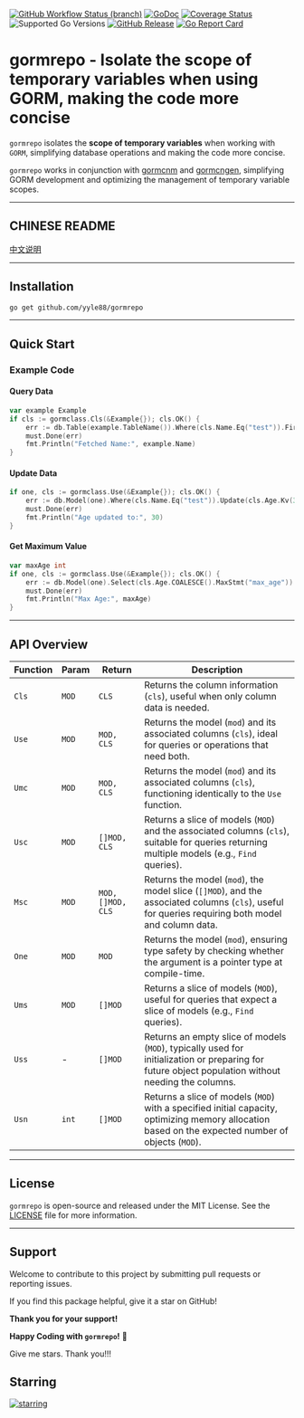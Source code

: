 [![GitHub Workflow Status (branch)](https://img.shields.io/github/actions/workflow/status/yyle88/gormrepo/release.yml?branch=main&label=BUILD)](https://github.com/yyle88/gormrepo/actions/workflows/release.yml?query=branch%3Amain)
[![GoDoc](https://pkg.go.dev/badge/github.com/yyle88/gormrepo)](https://pkg.go.dev/github.com/yyle88/gormrepo)
[![Coverage Status](https://img.shields.io/coveralls/github/yyle88/gormrepo/master.svg)](https://coveralls.io/github/yyle88/gormrepo?branch=main)
![Supported Go Versions](https://img.shields.io/badge/Go-1.22%2C%201.23-lightgrey.svg)
[![GitHub Release](https://img.shields.io/github/release/yyle88/gormrepo.svg)](https://github.com/yyle88/gormrepo/releases)
[![Go Report Card](https://goreportcard.com/badge/github.com/yyle88/gormrepo)](https://goreportcard.com/report/github.com/yyle88/gormrepo)

# gormrepo - Isolate the scope of temporary variables when using GORM, making the code more concise

`gormrepo` isolates the **scope of temporary variables** when working with `GORM`, simplifying database operations and making the code more concise.

`gormrepo` works in conjunction with [gormcnm](https://github.com/yyle88/gormcnm) and [gormcngen](https://github.com/yyle88/gormcngen), simplifying GORM development and optimizing the management of temporary variable scopes.

---

## CHINESE README

[中文说明](README.zh.md)

---

## Installation

```bash
go get github.com/yyle88/gormrepo
```

---

## Quick Start

### Example Code

#### Query Data

```go
var example Example
if cls := gormclass.Cls(&Example{}); cls.OK() {
	err := db.Table(example.TableName()).Where(cls.Name.Eq("test")).First(&example).Error
    must.Done(err)
    fmt.Println("Fetched Name:", example.Name)
}
```

#### Update Data

```go
if one, cls := gormclass.Use(&Example{}); cls.OK() {
    err := db.Model(one).Where(cls.Name.Eq("test")).Update(cls.Age.Kv(30)).Error
    must.Done(err)
    fmt.Println("Age updated to:", 30)
}
```

#### Get Maximum Value

```go
var maxAge int
if one, cls := gormclass.Use(&Example{}); cls.OK() {
	err := db.Model(one).Select(cls.Age.COALESCE().MaxStmt("max_age")).First(&maxAge).Error
	must.Done(err)
    fmt.Println("Max Age:", maxAge)
}
```

---

## API Overview

| Function | Param | Return            | Description                                                                                                                                        | 
|----------|-------|-------------------|----------------------------------------------------------------------------------------------------------------------------------------------------|
| `Cls`    | `MOD` | `CLS`             | Returns the column information (`cls`), useful when only column data is needed.                                                                    |
| `Use`    | `MOD` | `MOD, CLS`        | Returns the model (`mod`) and its associated columns (`cls`), ideal for queries or operations that need both.                                      |
| `Umc`    | `MOD` | `MOD, CLS`        | Returns the model (`mod`) and its associated columns (`cls`), functioning identically to the `Use` function.                                       |
| `Usc`    | `MOD` | `[]MOD, CLS`      | Returns a slice of models (`MOD`) and the associated columns (`cls`), suitable for queries returning multiple models (e.g., `Find` queries).       |
| `Msc`    | `MOD` | `MOD, []MOD, CLS` | Returns the model (`mod`), the model slice (`[]MOD`), and the associated columns (`cls`), useful for queries requiring both model and column data. |
| `One`    | `MOD` | `MOD`             | Returns the model (`mod`), ensuring type safety by checking whether the argument is a pointer type at compile-time.                                |
| `Ums`    | `MOD` | `[]MOD`           | Returns a slice of models (`MOD`), useful for queries that expect a slice of models (e.g., `Find` queries).                                        |
| `Uss`    | -     | `[]MOD`           | Returns an empty slice of models (`MOD`), typically used for initialization or preparing for future object population without needing the columns. |
| `Usn`    | `int` | `[]MOD`           | Returns a slice of models (`MOD`) with a specified initial capacity, optimizing memory allocation based on the expected number of objects (`MOD`). |

---

## License

`gormrepo` is open-source and released under the MIT License. See the [LICENSE](LICENSE) file for more information.

---

## Support

Welcome to contribute to this project by submitting pull requests or reporting issues.

If you find this package helpful, give it a star on GitHub!

**Thank you for your support!**

**Happy Coding with `gormrepo`!** 🎉

Give me stars. Thank you!!!

## Starring

[![starring](https://starchart.cc/yyle88/gormrepo.svg?variant=adaptive)](https://starchart.cc/yyle88/gormrepo)
